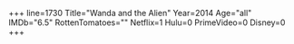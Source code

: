 +++
line=1730
Title="Wanda and the Alien"
Year=2014
Age="all"
IMDb="6.5"
RottenTomatoes=""
Netflix=1
Hulu=0
PrimeVideo=0
Disney=0
+++

